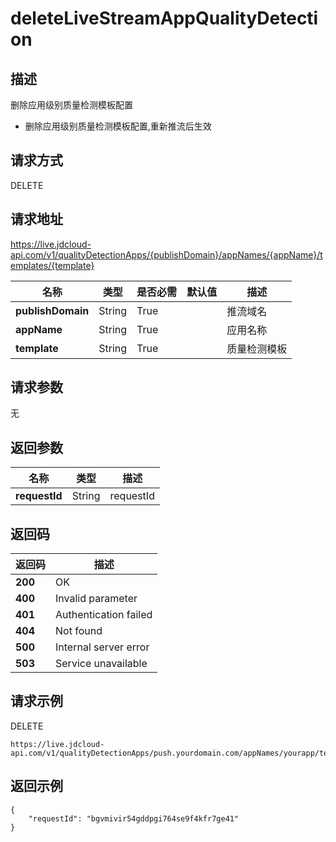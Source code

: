 # deleteLiveStreamAppQualityDetection


## 描述
删除应用级别质量检测模板配置
- 删除应用级别质量检测模板配置,重新推流后生效


## 请求方式
DELETE

## 请求地址
https://live.jdcloud-api.com/v1/qualityDetectionApps/{publishDomain}/appNames/{appName}/templates/{template}

|名称|类型|是否必需|默认值|描述|
|---|---|---|---|---|
|**publishDomain**|String|True| |推流域名|
|**appName**|String|True| |应用名称|
|**template**|String|True| |质量检测模板|

## 请求参数
无


## 返回参数
|名称|类型|描述|
|---|---|---|
|**requestId**|String|requestId|


## 返回码
|返回码|描述|
|---|---|
|**200**|OK|
|**400**|Invalid parameter|
|**401**|Authentication failed|
|**404**|Not found|
|**500**|Internal server error|
|**503**|Service unavailable|

## 请求示例
DELETE
```
https://live.jdcloud-api.com/v1/qualityDetectionApps/push.yourdomain.com/appNames/yourapp/templates/yourQualityDetectionTemplate
```

## 返回示例
```
{
    "requestId": "bgvmivir54gddpgi764se9f4kfr7ge41"
}
```
